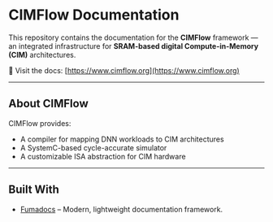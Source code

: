 # CIMFlow Documentation

This repository contains the documentation for the **CIMFlow** framework — an integrated infrastructure for **SRAM-based digital Compute-in-Memory (CIM)** architectures.

📘 Visit the docs: [https://www.cimflow.org](https://www.cimflow.org)

---

## About CIMFlow

CIMFlow provides:
- A compiler for mapping DNN workloads to CIM architectures  
- A SystemC-based cycle-accurate simulator  
- A customizable ISA abstraction for CIM hardware

---

## Built With

- [Fumadocs](https://fumadocs.vercel.app) – Modern, lightweight documentation framework.
